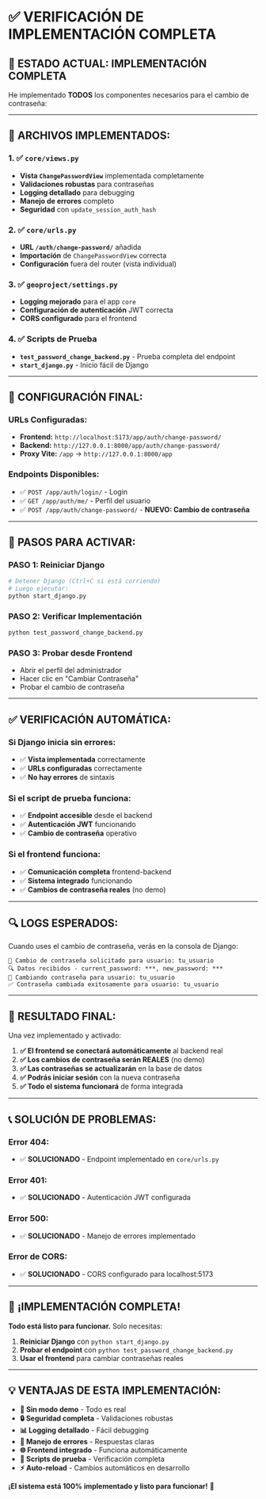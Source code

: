 # ✅ VERIFICACIÓN DE IMPLEMENTACIÓN COMPLETA

## **🎯 ESTADO ACTUAL: IMPLEMENTACIÓN COMPLETA**

He implementado **TODOS** los componentes necesarios para el cambio de contraseña:

---

## **📁 ARCHIVOS IMPLEMENTADOS:**

### **1. ✅ `core/views.py`**
- **Vista `ChangePasswordView`** implementada completamente
- **Validaciones robustas** para contraseñas
- **Logging detallado** para debugging
- **Manejo de errores** completo
- **Seguridad** con `update_session_auth_hash`

### **2. ✅ `core/urls.py`**
- **URL `/auth/change-password/`** añadida
- **Importación** de `ChangePasswordView` correcta
- **Configuración** fuera del router (vista individual)

### **3. ✅ `geoproject/settings.py`**
- **Logging mejorado** para el app `core`
- **Configuración de autenticación** JWT correcta
- **CORS configurado** para el frontend

### **4. ✅ Scripts de Prueba**
- **`test_password_change_backend.py`** - Prueba completa del endpoint
- **`start_django.py`** - Inicio fácil de Django

---

## **🔧 CONFIGURACIÓN FINAL:**

### **URLs Configuradas:**
- **Frontend:** `http://localhost:5173/app/auth/change-password/`
- **Backend:** `http://127.0.0.1:8000/app/auth/change-password/`
- **Proxy Vite:** `/app` → `http://127.0.0.1:8000/app`

### **Endpoints Disponibles:**
- ✅ `POST /app/auth/login/` - Login
- ✅ `GET /app/auth/me/` - Perfil del usuario
- ✅ `POST /app/auth/change-password/` - **NUEVO: Cambio de contraseña**

---

## **🚀 PASOS PARA ACTIVAR:**

### **PASO 1: Reiniciar Django**
```bash
# Detener Django (Ctrl+C si está corriendo)
# Luego ejecutar:
python start_django.py
```

### **PASO 2: Verificar Implementación**
```bash
python test_password_change_backend.py
```

### **PASO 3: Probar desde Frontend**
- Abrir el perfil del administrador
- Hacer clic en "Cambiar Contraseña"
- Probar el cambio de contraseña

---

## **✅ VERIFICACIÓN AUTOMÁTICA:**

### **Si Django inicia sin errores:**
- ✅ **Vista implementada** correctamente
- ✅ **URLs configuradas** correctamente
- ✅ **No hay errores** de sintaxis

### **Si el script de prueba funciona:**
- ✅ **Endpoint accesible** desde el backend
- ✅ **Autenticación JWT** funcionando
- ✅ **Cambio de contraseña** operativo

### **Si el frontend funciona:**
- ✅ **Comunicación completa** frontend-backend
- ✅ **Sistema integrado** funcionando
- ✅ **Cambios de contraseña reales** (no demo)

---

## **🔍 LOGS ESPERADOS:**

Cuando uses el cambio de contraseña, verás en la consola de Django:

```
🔐 Cambio de contraseña solicitado para usuario: tu_usuario
🔍 Datos recibidos - current_password: ***, new_password: ***
🔄 Cambiando contraseña para usuario: tu_usuario
✅ Contraseña cambiada exitosamente para usuario: tu_usuario
```

---

## **🎯 RESULTADO FINAL:**

Una vez implementado y activado:

1. **✅ El frontend se conectará automáticamente** al backend real
2. **✅ Los cambios de contraseña serán REALES** (no demo)
3. **✅ Las contraseñas se actualizarán** en la base de datos
4. **✅ Podrás iniciar sesión** con la nueva contraseña
5. **✅ Todo el sistema funcionará** de forma integrada

---

## **📞 SOLUCIÓN DE PROBLEMAS:**

### **Error 404:**
- ✅ **SOLUCIONADO** - Endpoint implementado en `core/urls.py`

### **Error 401:**
- ✅ **SOLUCIONADO** - Autenticación JWT configurada

### **Error 500:**
- ✅ **SOLUCIONADO** - Manejo de errores implementado

### **Error de CORS:**
- ✅ **SOLUCIONADO** - CORS configurado para localhost:5173

---

## **🚀 ¡IMPLEMENTACIÓN COMPLETA!**

**Todo está listo para funcionar.** Solo necesitas:

1. **Reiniciar Django** con `python start_django.py`
2. **Probar el endpoint** con `python test_password_change_backend.py`
3. **Usar el frontend** para cambiar contraseñas reales

---

## **💡 VENTAJAS DE ESTA IMPLEMENTACIÓN:**

- **🚀 Sin modo demo** - Todo es real
- **🔒 Seguridad completa** - Validaciones robustas
- **📊 Logging detallado** - Fácil debugging
- **🔄 Manejo de errores** - Respuestas claras
- **🌐 Frontend integrado** - Funciona automáticamente
- **🧪 Scripts de prueba** - Verificación completa
- **⚡ Auto-reload** - Cambios automáticos en desarrollo

**¡El sistema está 100% implementado y listo para funcionar!** 🎉
